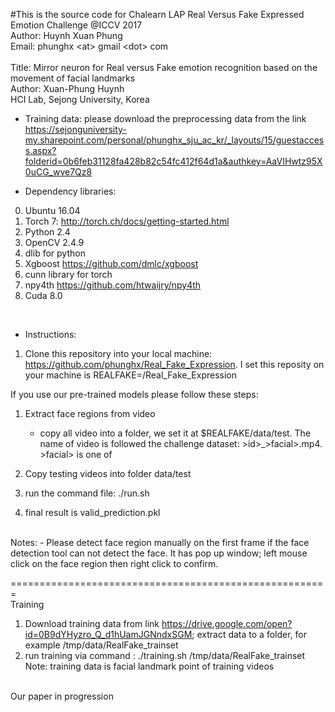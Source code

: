 #This is the source code for Chalearn LAP Real Versus Fake Expressed Emotion Challenge @ICCV 2017 </br>
Author: Huynh Xuan Phung </br>
Email: phunghx 	&lt;at&gt; gmail &lt;dot&gt; com </br>
</br>
Title: Mirror neuron for Real versus Fake emotion recognition based on the movement of facial landmarks </br>
Author: Xuan-Phung Huynh </br>
HCI Lab, Sejong University, Korea </br>

* Training data: please download the preprocessing data from the link https://sejonguniversity-my.sharepoint.com/personal/phunghx_sju_ac_kr/_layouts/15/guestaccess.aspx?folderid=0b6feb31128fa428b82c54fc412f64d1a&authkey=AaVIHwtz95X0uCG_wve7Qz8

* Dependency libraries: 
0. Ubuntu 16.04
1. Torch 7: http://torch.ch/docs/getting-started.html
2. Python 2.4
3. OpenCV 2.4.9
4. dlib for python
5. Xgboost https://github.com/dmlc/xgboost
6. cunn library for torch
7. npy4th https://github.com/htwaijry/npy4th
8. Cuda 8.0
</br>

* Instructions:

1. Clone this repository into your local machine: https://github.com/phunghx/Real_Fake_Expression. I set this reposity on your machine is REALFAKE=/Real_Fake_Expression

If you use our pre-trained models please follow these steps:
1. Extract face regions from video
	- copy all video into a folder, we set it at $REALFAKE/data/test. The name of video is followed the challenge dataset: &gt;id&gt;_&gt;facial&gt;.mp4. &gt;facial&gt; is one of

1. Copy testing videos into folder data/test
2. run the command file: ./run.sh
4. final result is valid_prediction.pkl

</br>
Notes:
- Please detect face region manually on the first frame if the face detection tool can not detect the face. It has pop up window; left mouse click on the face region then right click to confirm.

=======================================================
</br>
Training
1. Download training data from link https://drive.google.com/open?id=0B9dYHyzro_Q_d1hUamJGNndxSGM; extract data to a folder, for example /tmp/data/RealFake_trainset
2. run training via command : ./training.sh /tmp/data/RealFake_trainset
Note: training data is facial landmark point of training videos
</br>
Our paper in progression







